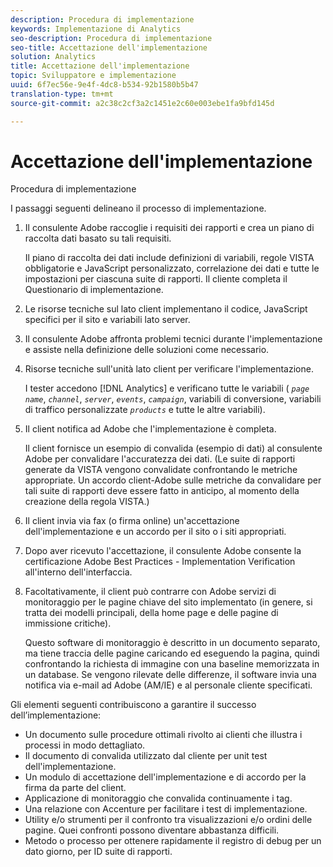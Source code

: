 ```yaml
---
description: Procedura di implementazione
keywords: Implementazione di Analytics
seo-description: Procedura di implementazione
seo-title: Accettazione dell'implementazione
solution: Analytics
title: Accettazione dell'implementazione
topic: Sviluppatore e implementazione
uuid: 6f7ec56e-9e4f-4dc8-b534-92b1580b5b47
translation-type: tm+mt
source-git-commit: a2c38c2cf3a2c1451e2c60e003ebe1fa9bfd145d

---
```



# Accettazione dell'implementazione

Procedura di implementazione

I passaggi seguenti delineano il processo di implementazione.

1. Il consulente Adobe raccoglie i requisiti dei rapporti e crea un piano di raccolta dati basato su tali requisiti.

   Il piano di raccolta dei dati include definizioni di variabili, regole VISTA obbligatorie e JavaScript personalizzato, correlazione dei dati e tutte le impostazioni per ciascuna suite di rapporti. Il cliente completa il Questionario di implementazione.
1. Le risorse tecniche sul lato client implementano il codice, JavaScript specifici per il sito e variabili lato server.
1. Il consulente Adobe affronta problemi tecnici durante l'implementazione e assiste nella definizione delle soluzioni come necessario.
1. Risorse tecniche sull'unità lato client per verificare l'implementazione.

   I tester accedono [!DNL Analytics] e verificano tutte le variabili ( *`page name`*, *`channel`*, *`server`*, *`events`*, *`campaign`*, variabili di conversione, variabili di traffico personalizzate *`products`* e tutte le altre variabili).
1. Il client notifica ad Adobe che l'implementazione è completa.

   Il client fornisce un esempio di convalida (esempio di dati) al consulente Adobe per convalidare l'accuratezza dei dati. (Le suite di rapporti generate da VISTA vengono convalidate confrontando le metriche appropriate. Un accordo client-Adobe sulle metriche da convalidare per tali suite di rapporti deve essere fatto in anticipo, al momento della creazione della regola VISTA.)
1. Il client invia via fax (o firma online) un'accettazione dell'implementazione e un accordo per il sito o i siti appropriati.
1. Dopo aver ricevuto l'accettazione, il consulente Adobe consente la certificazione Adobe Best Practices - Implementation Verification all'interno dell'interfaccia.
1. Facoltativamente, il client può contrarre con Adobe servizi di monitoraggio per le pagine chiave del sito implementato (in genere, si tratta dei modelli principali, della home page e delle pagine di immissione critiche).

   Questo software di monitoraggio è descritto in un documento separato, ma tiene traccia delle pagine caricando ed eseguendo la pagina, quindi confrontando la richiesta di immagine con una baseline memorizzata in un database. Se vengono rilevate delle differenze, il software invia una notifica via e-mail ad Adobe (AM/IE) e al personale cliente specificati.

Gli elementi seguenti contribuiscono a garantire il successo dell’implementazione:

* Un documento sulle procedure ottimali rivolto ai clienti che illustra i processi in modo dettagliato.
* Il documento di convalida utilizzato dal cliente per unit test dell'implementazione.
* Un modulo di accettazione dell'implementazione e di accordo per la firma da parte del client.
* Applicazione di monitoraggio che convalida continuamente i tag.
* Una relazione con Accenture per facilitare i test di implementazione.
* Utility e/o strumenti per il confronto tra visualizzazioni e/o ordini delle pagine. Quei confronti possono diventare abbastanza difficili.
* Metodo o processo per ottenere rapidamente il registro di debug per un dato giorno, per ID suite di rapporti.


